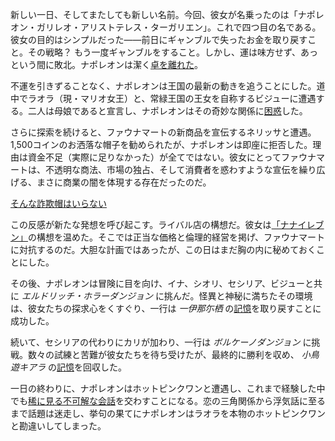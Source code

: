 <!-- title: ナポレオン・ガリレオ・アリストテレス・ターガリエン -->
<!-- status: 生存 -->

新しい一日、そしてまたしても新しい名前。今回、彼女が名乗ったのは「ナポレオン・ガリレオ・アリストテレス・ターガリエン」。これで四つ目の名である。彼女の目的はシンプルだった——前日にギャンブルで失ったお金を取り戻すこと。その戦略？ もう一度ギャンブルをすること。しかし、運は味方せず、あっという間に敗北。ナポレオンは潔く[卓を離れた](https://www.youtube.com/live/PUlE34rNV-g?feature=shared&t=798)。

不運を引きずることなく、ナポレオンは王国の最新の動きを追うことにした。道中でラオラ（現・マリオ女王）と、常緑王国の王女を自称するビジューに遭遇する。二人は母娘であると宣言し、ナポレオンはその奇妙な関係に[困惑](https://www.youtube.com/live/PUlE34rNV-g?feature=shared&t=912)した。

さらに探索を続けると、ファウナマートの新商品を宣伝するネリッサと遭遇。1,500コインのお洒落な帽子を勧められたが、ナポレオンは即座に拒否した。理由は資金不足（実際に足りなかった）が全てではない。彼女にとってファウナマートは、不透明な商法、市場の独占、そして消費者を惑わすような宣伝を繰り広げる、まさに商業の闇を体現する存在だったのだ。

[そんな詐欺帽はいらない](#embed:https://www.youtube.com/live/PUlE34rNV-g?t=1057)

この反感が新たな発想を呼び起こす。ライバル店の構想だ。彼女は[「ナナイレブン」](https://www.youtube.com/live/PUlE34rNV-g?feature=shared&t=1257)の構想を温めた。そこでは正当な価格と倫理的経営を掲げ、ファウナマートに対抗するのだ。大胆な計画ではあったが、この日はまだ胸の内に秘めておくことにした。

その後、ナポレオンは冒険に目を向け、イナ、シオリ、セシリア、ビジューと共に _エルドリッチ・ホラーダンジョン_ に挑んだ。怪異と神秘に満ちたその環境は、彼女たちの探求心をくすぐり、一行は _一伊那尓栖_ の[記憶](https://www.youtube.com/live/PUlE34rNV-g?feature=shared&t=4419)を取り戻すことに成功した。

続いて、セシリアの代わりにカリが加わり、一行は _ボルケーノダンジョン_ に挑戦。数々の試練と苦難が彼女たちを待ち受けたが、最終的に勝利を収め、 _小鳥遊キアラ_ の[記憶](https://www.youtube.com/live/PUlE34rNV-g?feature=shared&t=9426)を回収した。

一日の終わりに、ナポレオンはホットピンクワンと遭遇し、これまで経験した中でも[稀に見る不可解な会話](https://www.youtube.com/live/PUlE34rNV-g?t=9784)を交わすことになる。恋の三角関係から浮気話に至るまで話題は迷走し、挙句の果てにナポレオンはラオラを本物のホットピンクワンと勘違いしてしまった。